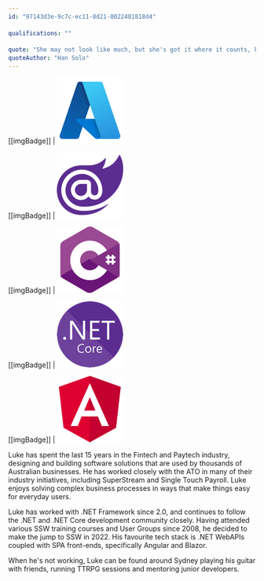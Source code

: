 ```yaml
---
id: "97143d3e-9c7c-ec11-8d21-0022481818d4"

qualifications: ""

quote: "She may not look like much, but she's got it where it counts, kid!"
quoteAuthor: "Han Solo"
---
```

[[imgBadge]]
| ![Image Alt Text](../badges/Business-microsoft-azure.png)

[[imgBadge]]
| ![Image Alt Text](../badges/Developer-blazor.png)

[[imgBadge]]
| ![Image Alt Text](../badges/Developer-c-sharp.png)

[[imgBadge]]
| ![Image Alt Text](../badges/Developer-dotnet-core.png)

[[imgBadge]]
| ![Image Alt Text](../badges/Developer-angular.png)


Luke has spent the last 15 years in the Fintech and Paytech industry, designing and building software solutions that are used by thousands of Australian businesses. He has worked closely with the ATO in many of their industry initiatives, including SuperStream and Single Touch Payroll. Luke enjoys solving complex business processes in ways that make things easy for everyday users.


Luke has worked with .NET Framework since 2.0, and continues to follow the .NET and .NET Core development community closely. Having attended various SSW training courses and User Groups since 2008, he decided to make the jump to SSW in 2022. His favourite tech stack is .NET WebAPIs coupled with SPA front-ends, specifically Angular and Blazor.


When he's not working, Luke can be found around Sydney playing his guitar with friends, running TTRPG sessions and mentoring junior developers.
